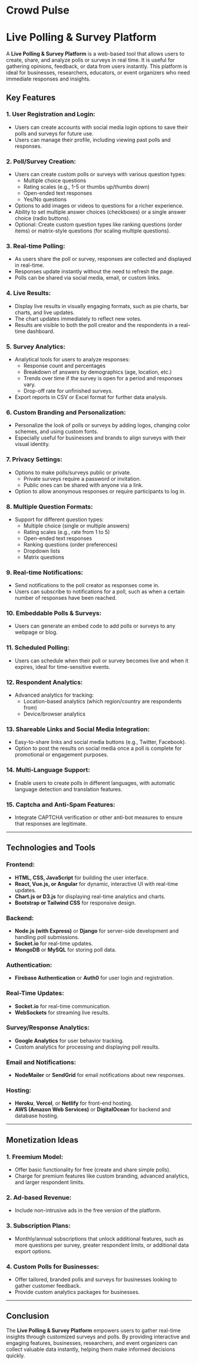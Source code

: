 # Crowd Pulse


# Live Polling & Survey Platform

A **Live Polling & Survey Platform** is a web-based tool that allows users to create, share, and analyze polls or surveys in real time. It is useful for gathering opinions, feedback, or data from users instantly. This platform is ideal for businesses, researchers, educators, or event organizers who need immediate responses and insights.

## Key Features

### 1. User Registration and Login:
- Users can create accounts with social media login options to save their polls and surveys for future use.
- Users can manage their profile, including viewing past polls and responses.

### 2. Poll/Survey Creation:
- Users can create custom polls or surveys with various question types:
  - Multiple choice questions
  - Rating scales (e.g., 1-5 or thumbs up/thumbs down)
  - Open-ended text responses
  - Yes/No questions
- Options to add images or videos to questions for a richer experience.
- Ability to set multiple answer choices (checkboxes) or a single answer choice (radio buttons).
- Optional: Create custom question types like ranking questions (order items) or matrix-style questions (for scaling multiple questions).

### 3. Real-time Polling:
- As users share the poll or survey, responses are collected and displayed in real-time.
- Responses update instantly without the need to refresh the page.
- Polls can be shared via social media, email, or custom links.

### 4. Live Results:
- Display live results in visually engaging formats, such as pie charts, bar charts, and live updates.
- The chart updates immediately to reflect new votes.
- Results are visible to both the poll creator and the respondents in a real-time dashboard.

### 5. Survey Analytics:
- Analytical tools for users to analyze responses:
  - Response count and percentages
  - Breakdown of answers by demographics (age, location, etc.)
  - Trends over time if the survey is open for a period and responses vary.
  - Drop-off rate for unfinished surveys.
- Export reports in CSV or Excel format for further data analysis.

### 6. Custom Branding and Personalization:
- Personalize the look of polls or surveys by adding logos, changing color schemes, and using custom fonts.
- Especially useful for businesses and brands to align surveys with their visual identity.

### 7. Privacy Settings:
- Options to make polls/surveys public or private.
  - Private surveys require a password or invitation.
  - Public ones can be shared with anyone via a link.
- Option to allow anonymous responses or require participants to log in.

### 8. Multiple Question Formats:
- Support for different question types:
  - Multiple choice (single or multiple answers)
  - Rating scales (e.g., rate from 1 to 5)
  - Open-ended text responses
  - Ranking questions (order preferences)
  - Dropdown lists
  - Matrix questions

### 9. Real-time Notifications:
- Send notifications to the poll creator as responses come in.
- Users can subscribe to notifications for a poll, such as when a certain number of responses have been reached.

### 10. Embeddable Polls & Surveys:
- Users can generate an embed code to add polls or surveys to any webpage or blog.

### 11. Scheduled Polling:
- Users can schedule when their poll or survey becomes live and when it expires, ideal for time-sensitive events.

### 12. Respondent Analytics:
- Advanced analytics for tracking:
  - Location-based analytics (which region/country are respondents from)
  - Device/browser analytics

### 13. Shareable Links and Social Media Integration:
- Easy-to-share links and social media buttons (e.g., Twitter, Facebook).
- Option to post the results on social media once a poll is complete for promotional or engagement purposes.

### 14. Multi-Language Support:
- Enable users to create polls in different languages, with automatic language detection and translation features.

### 15. Captcha and Anti-Spam Features:
- Integrate CAPTCHA verification or other anti-bot measures to ensure that responses are legitimate.

---

## Technologies and Tools

### Frontend:
- **HTML, CSS, JavaScript** for building the user interface.
- **React, Vue.js, or Angular** for dynamic, interactive UI with real-time updates.
- **Chart.js or D3.js** for displaying real-time analytics and charts.
- **Bootstrap or Tailwind CSS** for responsive design.

### Backend:
- **Node.js (with Express)** or **Django** for server-side development and handling poll submissions.
- **Socket.io** for real-time updates.
- **MongoDB** or **MySQL** for storing poll data.

### Authentication:
- **Firebase Authentication** or **Auth0** for user login and registration.

### Real-Time Updates:
- **Socket.io** for real-time communication.
- **WebSockets** for streaming live results.

### Survey/Response Analytics:
- **Google Analytics** for user behavior tracking.
- Custom analytics for processing and displaying poll results.

### Email and Notifications:
- **NodeMailer** or **SendGrid** for email notifications about new responses.

### Hosting:
- **Heroku**, **Vercel**, or **Netlify** for front-end hosting.
- **AWS (Amazon Web Services)** or **DigitalOcean** for backend and database hosting.

---

## Monetization Ideas

### 1. Freemium Model:
- Offer basic functionality for free (create and share simple polls).
- Charge for premium features like custom branding, advanced analytics, and larger respondent limits.

### 2. Ad-based Revenue:
- Include non-intrusive ads in the free version of the platform.

### 3. Subscription Plans:
- Monthly/annual subscriptions that unlock additional features, such as more questions per survey, greater respondent limits, or additional data export options.

### 4. Custom Polls for Businesses:
- Offer tailored, branded polls and surveys for businesses looking to gather customer feedback.
- Provide custom analytics packages for businesses.

---

## Conclusion

The **Live Polling & Survey Platform** empowers users to gather real-time insights through customized surveys and polls. By providing interactive and engaging features, businesses, researchers, and event organizers can collect valuable data instantly, helping them make informed decisions quickly.
